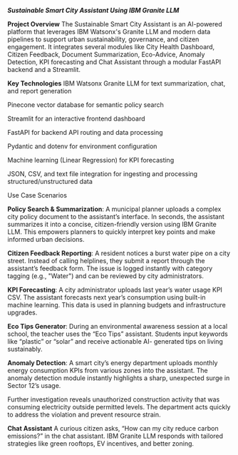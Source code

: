 **_Sustainable Smart City Assistant Using IBM Granite LLM_**



**Project Overview**
The Sustainable Smart City Assistant is an AI-powered platform that leverages IBM Watsonx's Granite LLM and modern data pipelines to support urban sustainability, governance, and citizen engagement. It integrates several modules like City Health Dashboard, Citizen Feedback, Document Summarization, Eco-Advice, Anomaly Detection, KPI forecasting and Chat Assistant through a modular FastAPI backend and a Streamlit.


**Key Technologies**
IBM Watsonx Granite LLM for text summarization, chat, and report generation

Pinecone vector database for semantic policy search

Streamlit for an interactive frontend dashboard

FastAPI for backend API routing and data processing

Pydantic and dotenv for environment configuration

Machine learning (Linear Regression) for KPI forecasting

JSON, CSV, and text file integration for ingesting and processing structured/unstructured data


Use Case Scenarios

**Policy Search & Summarization**:
A municipal planner uploads a complex city policy document to the assistant’s interface. In seconds, the assistant summarizes it into a concise, citizen-friendly version using IBM Granite LLM. This empowers planners to quickly interpret key points and make informed urban decisions.


**Citizen Feedback Reporting**:
A resident notices a burst water pipe on a city street. Instead of calling helplines, they submit a report through the assistant’s feedback form. The issue is logged instantly with category tagging (e.g., "Water") and can be reviewed by city administrators.


**KPI Forecasting**:
A city administrator uploads last year’s water usage KPI CSV. The assistant forecasts next year’s consumption using built-in machine learning. This data is used in planning budgets and infrastructure upgrades.

**Eco Tips Generator**:
During an environmental awareness session at a local school, the teacher uses the “Eco Tips” assistant. Students input keywords like “plastic” or “solar” and receive actionable AI- generated tips on living sustainably.


**Anomaly Detection**:
A smart city’s energy department uploads monthly energy consumption KPIs from various zones into the assistant. The anomaly detection module instantly highlights a sharp, unexpected surge in Sector 12’s usage.

Further investigation reveals unauthorized construction activity that was consuming electricity outside permitted levels. The department acts quickly to address the violation and prevent resource strain.

**Chat Assistant**
A curious citizen asks, “How can my city reduce carbon emissions?” in the chat assistant. IBM Granite LLM responds with tailored strategies like green rooftops, EV incentives, and better zoning.
